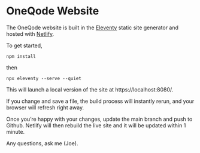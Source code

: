 # OneQode Website

The OneQode website is built in the [Eleventy](https://www.11ty.dev/) static site generator and hosted with [Netlify](https://www.netlify.com/).

To get started,

```npm install```

then

```npx eleventy --serve --quiet```

This will launch a local version of the site at https://localhost:8080/.

If you change and save a file, the build process will instantly rerun, and your browser will refresh right away.

Once you’re happy with your changes, update the main branch and push to Github. Netlify will then rebuild the live site and it will be updated within 1 minute.

Any questions, ask me (Joe).